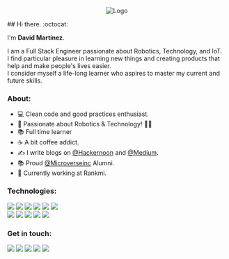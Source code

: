<p align="center">
  <img src="https://github.com/davitomix/davitomix/blob/master/assets/header-david.jpg" alt="Logo">
</p>
## Hi there. :octocat:

I'm **David Martínez**.

I am a Full Stack Engineer passionate about Robotics, Technology, and IoT.
<br />
I find particular pleasure in learning new things and creating products that help and make people's lives easier.
<br />
I consider myself a life-long learner who aspires to master my current and future skills.
<br />

### About:

- 💻 Clean code and good practices enthusiast.
- 🚀 Passionate about Robotics & Technology! :man_technologist:
- 📚 Full time learner
- ☕ A bit coffee addict.
- ✍️ I write blogs on [@Hackernoon](https://hackernoon.com/u/davomartinez-dev) and [@Medium](https://medium.com/@davidmrtz_dev).
- 📚 Proud [@Microverseinc](https://www.microverse.org/) Alumni.
- 💼 Currently working at Rankmi.

### Technologies:

[<img src="https://img.shields.io/badge/%20%20-Javascript-yellow?style=for-the-badge&logo=javascript&logoColor=white&logoWidth=30" />](https://js.org)
[<img src="https://img.shields.io/badge/%20%20-Ruby-brown?style=for-the-badge&logo=ruby&logoColor=white&logoWidth=30" />](https://rubygems.org)
[<img src="https://img.shields.io/badge/%20%20-webpack-403939?style=for-the-badge&logo=webpack&logoColor=white&logoWidth=30" />](https://webpack.js.org)
[<img src="https://img.shields.io/badge/%20%20-React-blue?style=for-the-badge&logo=react&logoColor=white&logoWidth=30" />](https://reactjs.org)
[<img src="https://img.shields.io/badge/%20%20-Redux-purple?style=for-the-badge&logo=redux&logoColor=white&logoWidth=30" />](https://redux.js.org)
[<img src="https://img.shields.io/badge/%20%20-rails-brown?style=for-the-badge&logo=ruby-on-rails&logoColor=white&logoWidth=30" />](https://rubyonrails.org)
<br />
[<img src="https://img.shields.io/badge/%20%20-sass-purple?style=for-the-badge&logo=sass&logoColor=white&logoWidth=30" />](https://sass-lang.com)
[<img src="https://img.shields.io/badge/%20%20-sql%20|%20postgres-informational?style=for-the-badge&logo=mysql&logoColor=white&logoWidth=30" />](https://www.postgresql.org)
[<img src="https://img.shields.io/badge/%20%20-npm-brown?style=for-the-badge&logo=npm&logoColor=white&logoWidth=30" />](https://www.npmjs.com)
[<img src="https://img.shields.io/badge/%20%20-postman%20|%20newman-403939?style=for-the-badge&logo=postman&logoColor=white&logoWidth=30" />](https://www.postman.com)
[<img src="https://img.shields.io/badge/%20%20-arduino-yellow?style=for-the-badge&logo=arduino&logoColor=white&logoWidth=30" />](https://www.arduino.cc)

### Get in touch:

[<img src="https://img.shields.io/badge/linkedin-%230077B5.svg?&style=for-the-badge&logo=linkedin&logoColor=white" />](https://www.linkedin.com/in/davidmrtz-dev/)
[<img src="https://img.shields.io/badge/%20%20-email-red?style=for-the-badge&logo=gmail&logoColor=white&logoWidth=30" />](mailto:davidelimg1@gmail.com)
[<img src="https://img.shields.io/badge/%20%20-portfolio-7bada7?style=for-the-badge&logo=portfolio&logoColor=white&logoWidth=30" />](https://david-martinez-dev.netlify.app/)
[<img src="https://img.shields.io/badge/%20%20-angelist-8c7bad?style=for-the-badge&logo=portfolio&logoColor=white&logoWidth=30" />](https://angel.co/u/david-martinez-74)
[<img src="https://img.shields.io/badge/%20%20-twitter-blue?style=for-the-badge&logo=twitter&logoColor=white&logoWidth=30" />](https://twitter.com/davidmrtz_dev)
